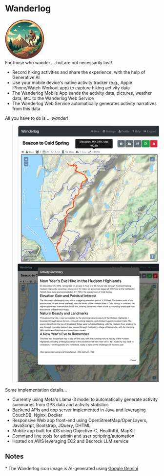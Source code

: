 <!--
Copyright (c) 2024 Thomas Mikalsen. Subject to the MIT License 
-->
Wanderlog
=========

![alt wanderlog](./wanderlog-icon.png)<br>
For those who wander ... but are not necessarily lost!

* Record hiking activities and share the experience, with the help of Generative AI
* Use your mobile device's native activity tracker (e.g., Apple iPhone/Watch
  Workout app) to capture hiking activity data
* The Wanderlog Mobile App sends the activity data, pictures, weather data, etc.
to the Wanderlog Web Service
* The Wanderlog Web Service automatically generates activity narratives from this data

All you have to do is ... *wander*!

> ![Wanderlog screenshot-1](wlg-screenshot-1.jpg "Wanderlog")
> ![Wanderlog screenshot-2](wlg-screenshot-2.jpg "Wanderlog")

Some implementation details...

- Currently using Meta's Llama-3 model to automatically generate activity
summaries from GPS data and activity statistics
- Backend APIs and app server implemented in Java and leveraging CouchDB, Nginx,
Docker 
- Responsive Web app front-end using OpenStreetMap/OpenLayers, JavaScript, Bootstrap,
JQuery, DHTML
- Mobile app built for iOS using Objective-C, HealthKit, MapKit
- Command line tools for admin and user scripting/automation
- Hosted on AWS leveraging EC2 and Bedrock LLM service


Notes
-----

\* The Wanderlog icon image is AI-generated using [Google Gemini](https://gemini.google.com/)


